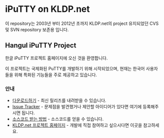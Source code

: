 iPuTTY on KLDP.net
==

이 repository는 2003년 부터 2012년 초까지 KLDP.net의 project 유지되었던 CVS 및 SVN repository 보존용 입니다.


## Hangul iPuTTY Project

한글 iPuTTY 프로젝트 홈페이지에 오신 것을 환영합니다.

이 프로젝트는 국제화된 PuTTY를 개발하기 위해 시작되었으며, 현재는 한국어 사용자들을 위해 특화된 기능들을 주로 제공하고 있습니다.

###  안내

 * [다운로드하기](http://kldp.net/frs/?group_id=335) - 최신 릴리즈를 내려받을 수 있습니다.
 * [Issue Tracker](http://kldp.net/tracker/?group_id=335) - 문제점을 발견했거나 제안할 아이디어가 있다면 여기에 등록해주시면 됩니다.
 * [소스코드 받는 방법](http://kldp.net/scm/?group_id=335) - 소스코드를 얻을 수 있습니다.
 * [KLDP.net 프로젝트 홈페이지](http://kldp.net/projects/iputty/) - 개발에 직접 참여하고 싶으시다면 이곳을 참고하세요.

